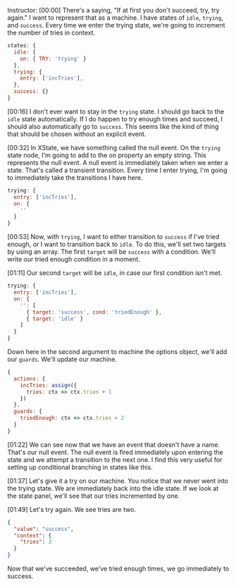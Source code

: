 Instructor: [00:00] There's a saying, "If at first you don't succeed, try, try again." I want to represent that as a machine. I have states of `idle`, `trying`, and `success`. Every time we enter the trying state, we're going to increment the number of tries in context.

```js
states: {
  idle: {
    on: { TRY: 'trying' }
  },
  trying: {
    entry: ['incTries'],
  },
  success: {}
}
```

[00:16] I don't ever want to stay in the `trying` state. I should go back to the `idle` state automatically. If I do happen to try enough times and succeed, I should also automatically go to `success`. This seems like the kind of thing that should be chosen without an explicit event.

[00:32] In XState, we have something called the null event. On the `trying` state node, I'm going to add to the on property an empty string. This represents the null event. A null event is immediately taken when we enter a state. That's called a transient transition. Every time I enter trying, I'm going to immediately take the transitions I have here.

```js
trying: {
  entry: ['incTries'],
  on: {
    ''
  }
}
```

[00:53] Now, with `trying`, I want to either transition to `success` if I've tried enough, or I want to transition back to `idle`. To do this, we'll set two targets by using an array. The first `target` will be `success` with a condition. We'll write our tried enough condition in a moment.

[01:11] Our second `target` will be `idle`, in case our first condition isn't met. 

```js
trying: {
  entry: ['incTries'],
  on: {
    '': [
      { target: 'success', cond: 'triedEnough' },
      { target: 'idle' }
    ]
  }
}
```

Down here in the second argument to machine the options object, we'll add our `guards`. We'll update our machine.

```js
{
  actions: {
    incTries: assign({
      tries: ctx => ctx.tries + 1
    })
  },
  guards: {
    triedEnough: ctx => ctx.tries > 2
  }
}
```

[01:22] We can see now that we have an event that doesn't have a name. That's our null event. The null event is fired immediately upon entering the state and we attempt a transition to the next one. I find this very useful for setting up conditional branching in states like this.

[01:37] Let's give it a try on our machine. You notice that we never went into the trying state. We are immediately back into the idle state. If we look at the state panel, we'll see that our tries incremented by one.

[01:49] Let's try again. We see tries are two. 

```json
{
  "value": "success",
  "context": {
    "tries": 3
  }
}
```

Now that we've succeeded, we've tried enough times, we go immediately to success.
